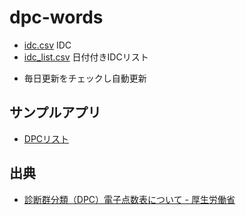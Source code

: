 # dpc-words

- [idc.csv](idc.csv) IDC
- [idc_list.csv](idc_list.csv) 日付付きIDCリスト

* 毎日更新をチェックし自動更新

## サンプルアプリ

- [DPCリスト](https://code4fukui.github.io/dpc-words/)

## 出典

- [診断群分類（DPC）電子点数表について - 厚生労働省](https://www.mhlw.go.jp/stf/seisakunitsuite/bunya/0000198757_00008.html)

